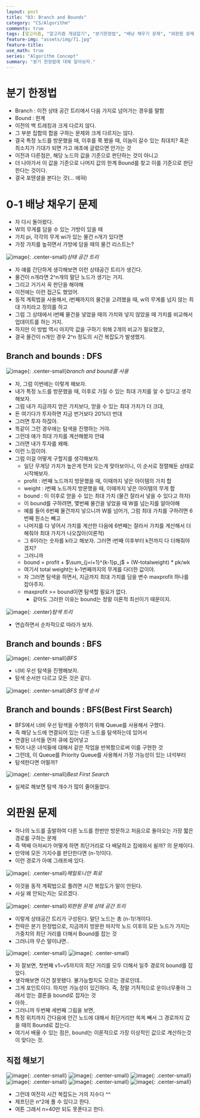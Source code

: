 ```yaml
---
layout: post
title: "03: Branch and Bounds"
category: "CS/Algorithm"
comments: true
tags: [알고리즘, "알고리즘 개념잡기", "분기한정법", "배낭 채우기 문제", "외판원 문제"]
feature-img: "assets/img/71.jpg"
feature-title:
use_math: true
series: "Algorithm Concept"
summary: "분기 한정법에 대해 알아보자."
---
```


# 분기 한정법

* Branch : 이전 상태 공간 트리에서 다음 가지로 넘어가는 경우를 말함
* Bound : 한계
* 이전의 백 트레킹과 크게 다르지 않다.
* 그 부분 집합의 합을 구하는 문제와 크게 다르지는 않다.
* 결국 특정 노드를 방문했을 때, 이후를 쭉 봤을 때, 이놈이 갈수 있는 최대치? 혹은 최소치가 기대가 되면 가고 애초에 글렀으면 안가는 것
* 이전과 다른점은, 해당 노드의 값을 기준으로 판단하는 것이 아니고
* 더 나아가서 이 값을 기준으로 나머지 값의 한계 Bound를 찾고 이를 기준으로 판단한다는 것이다.
* 결국 포텐셜을 본다는 것(... 에혀)


# 0-1 배낭 채우기 문제

* 자 다시 돌아왔다.
* W의 무게를 담을 수 있는 가방이 있을 때
* 가치 pi, 각각의 무게 wi가 있는 물건 n개가 있다면
* 가장 가치를 높히면서 가방에 담을 때의 물건 리스트는?

![image](https://user-images.githubusercontent.com/37871541/122235894-03bf9d80-cef9-11eb-8cc2-e253e254955d.png){: .center-small}_상태 공간 트리_

* 자 얘를 간단하게 생각해보면 이런 상태공간 트리가 생긴다.
* 물건이 n개라면 2^n개의 말단 노드가 생기는 거지.
* 그리고 거기서 꼭 판단을 해야해
* 이전에는 이런 접근도 했었어.
* 동적 계획법을 사용해서, i번째까지의 물건을 고려했을 때, w의 무게를 넘지 않는 최대 가치라고 정의를 하고
* 그럼 그 상태에서 i번째 물건을 넣었을 때의 가치와 넣지 않았을 때 가치를 비교해서 업데이트를 하는 거지.
* 하지만 이 방법 역시 마지막 값을 구하기 위해 2개의 비교가 필요했고,
* 결국 물건이 n개인 경우 2^n 정도의 시간 복잡도가 발생했지.


## Branch and bounds : DFS
![image](https://user-images.githubusercontent.com/37871541/122236335-65800780-cef9-11eb-814f-5337e12c0937.png){: .center-small}_branch and bound를 사용_

* 자, 그럼 이번에는 이렇게 해보자.
* 내가 특정 노드를 방문했을 때, 이후로 가질 수 있는 최대 가치를 알 수 있다고 생각해보자.
* 그럼 내가 지금까지 얻은 가치보다, 얻을 수 있는 최대 가치가 더 크대,
* 돈 여기다가 투자하면 지금 번거보다 20%더 번대
* 그러면 투자 하잖아.
* 똑같이 그런 경우에는 탐색을 진행하는 거야.
* 그런데 얘가 최대 가치를 계산해봤자 안돼
* 그러면 내가 투자를 왜해.
* 이런 느낌이야.
* 그럼 이걸 어떻게 구할지를 생각해보자.
  * 일단 무게당 가치가 높은게 먼저 오는게 맞아보이니, 이 순서로 정렬해둔 상태로 시작해보자.
  * profit : i번째 노드까지 방문했을 때, 이때까지 넣은 아이템의 가치 합
  * weight : i번째 노드까지 방문했을 때, 이때까지 넣은 아이템의 무게 합
  * bound : 이 이후로 얻을 수 있는 최대 가치 (물건 잘라서 넣을 수 있다고 하자)
  * 이 bound를 구하려면, 몇번째 물건을 넣었을 때 W를 넘는지를 알아야해
  * 예를 들어 6번째 물건까지 넣으니까 W를 넘어가, 그럼 최대 가치를 구하려면 6번째 원소는 빼고
  * 나머지를 다 넣어서 가치를 계산한 다음에 6번째는 잘라서 가치를 계산해서 더해줘야 최대 가치가 나오잖아(이론적)
  * 그 6이라는 숫자를 k라고 해보자. 그러면 i번째 이후부터 k전까지 다 더해줘야겠지?
  * 그러니까
  * bound = profit + $\sum_{j=i+1}^{k-1}p_j$ + (W-totalweight) * pk/wk
  * 여기서 total weight는 k-1번째까지의 무게를 다더한 값이야.
  * 자 그러면 탐색을 하면서, 지금까지 최대 가치를 담을 변수 maxprofit 하나를 잡아주자.
  * maxprofit >= bound이면 탐색할 필요가 없다.
    * 같아도 그러한 이유는 bound는 정말 이론적 최선이기 때문이지.

![image](https://user-images.githubusercontent.com/37871541/122239190-b5f86480-cefb-11eb-924f-026d293cc6a5.png){: .center}_탐색 트리_

* 연습하면서 순차적으로 따라가 보자.







## Branch and bounds : BFS

![image](https://user-images.githubusercontent.com/37871541/122239469-ed671100-cefb-11eb-99bb-685aaa2983d3.png){: .center-small}_BFS_

* 너비 우선 탐색을 진행해보자.
* 탐색 순서만 다르고 모든 것은 같다.

![image](https://user-images.githubusercontent.com/37871541/122239639-0ff92a00-cefc-11eb-92a8-5e259ccdddca.png){: .center-small}_BFS 탐색 순서_



## Branch and bounds : BFS(Best First Search)

* BFS에서 너비 우선 탐색을 수행하기 위해 Queue를 사용해서 구했다.
* 즉 해당 노드에 연결되어 있는 다른 노드를 탐색하는데 있어서
* 연결된 녀석들 먼저 큐에 집어넣고
* 튀어 나온 녀석들에 대해서 같은 작업을 반복함으로써 이를 구현한 것
* 그런데, 이 Queue를 Priority Queue를 사용해서 가장 가능성이 있는 녀석부터
* 탐색한다면 어떨까?

![image](https://user-images.githubusercontent.com/37871541/122240163-839b3700-cefc-11eb-9523-983581b61d52.png){: .center-small}_Best First Search_

* 실제로 해보면 탐색 개수가 많이 줄어들었다.



# 외판원 문제

* 하나의 노드를 출발하여 다른 노드를 한번만 방문하고 처음으로 돌아오는 가장 짧은 경로를 구하는 문제
* 즉 택배 아저씨가 어떻게 하면 최단거리로 다 배달하고 집에와서 쉴까? 의 문제이다.
* 만약에 모든 가지수를 판단한다면 (n-1)!이다.
* 이런 경로가 아예 그래프에 있다.

![image](https://user-images.githubusercontent.com/37871541/122240979-2784e280-cefd-11eb-8695-9e749b8026e7.png){: .center-small}_헤밀토니안 회로_

* 이것을 동적 계획법으로 풀려면 시간 복잡도가 말이 안된다.
* 사실 왜 안되는지는 모르겠다.


![image](https://user-images.githubusercontent.com/37871541/122241481-8c403d00-cefd-11eb-83c0-8f6cf21f97c3.png){: .center-small}_외판원 문제 상태 공간 트리_

* 이렇게 상태공간 트리가 구성된다. 말단 노드는 총 (n-1)!개이다.
* 전략은 분기 한정법으로, 지금까지 방문한 마지막 노드 이후의 모든 노드가 가지는 가중치의 최단 거리를 더해서 Bound를 잡는 것
* 그러니까 무슨 말이냐면..

![image](https://user-images.githubusercontent.com/37871541/122242351-3750f680-cefe-11eb-9909-5fee296c4319.png){: .center-small}
![image](https://user-images.githubusercontent.com/37871541/122242373-3b7d1400-cefe-11eb-8200-7dd230dd3992.png){: .center-small}

* 자 잘보면, 첫번째 v1~v5까지의 최단 거리를 모두 더해서 일주 경로의 bound를 잡았다.
* 생각해보면 이건 잘못됐다. 불가능할지도 모르는 경로인데..
* 그게 포인트이다. 하지만 가능성이 있긴하다. 즉, 정말 기적적으로 운이너무좋아 그래서 얻는 결론을 bound로 잡자는 것
* 아하..
* 그러니까 두번째 세번째 그림을 보면,
* 특정 위치까지 간다음에 안간 노드에 대해서 최단거리만 쏙쏙 빼서 그 경로까지 갔을 때의 Bound로 잡는다.
* 여기서 배울 수 있는 점은, bound는 이론적으로 가장 이상적인 값으로 계산하는것이 맞다는 것.


## 직접 해보기


![image](https://user-images.githubusercontent.com/37871541/122242847-9a428d80-cefe-11eb-8c37-460c9bed45ea.png){: .center-small}
![image](https://user-images.githubusercontent.com/37871541/122242868-9f074180-cefe-11eb-83ec-0636062ec96c.png){: .center-small}
![image](https://user-images.githubusercontent.com/37871541/122242884-a4fd2280-cefe-11eb-8097-fc94a3d88ea1.png){: .center-small}
![image](https://user-images.githubusercontent.com/37871541/122242901-a9294000-cefe-11eb-92bb-6f4e9c547dc0.png){: .center-small}
![image](https://user-images.githubusercontent.com/37871541/122242931-adedf400-cefe-11eb-8206-8e6cc399e4aa.png){: .center-small}
![image](https://user-images.githubusercontent.com/37871541/122242952-b1817b00-cefe-11eb-85a4-2c61bd954747.png){: .center-small}


* 그런데 여전히 시간 복잡도는 거의 지수다 ^^
* 제프딘은 n^2에 풀 수 있다고 한다.
* 여튼 그래서 n=40만 되도 못푼다고 한다.